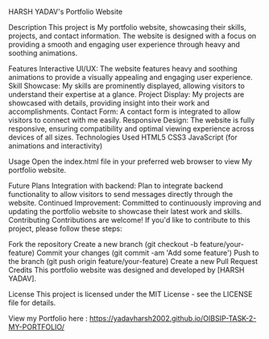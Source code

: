 HARSH YADAV's Portfolio Website

Description
This project is My portfolio website, showcasing their skills, projects, and contact information. The website is designed with a focus on providing a smooth and engaging user experience through heavy and soothing animations.

Features
Interactive UI/UX: The website features heavy and soothing animations to provide a visually appealing and engaging user experience.
Skill Showcase: My skills are prominently displayed, allowing visitors to understand their expertise at a glance.
Project Display: My projects are showcased with details, providing insight into their work and accomplishments.
Contact Form: A contact form is integrated to allow visitors to connect with me easily.
Responsive Design: The website is fully responsive, ensuring compatibility and optimal viewing experience across devices of all sizes.
Technologies Used
HTML5
CSS3
JavaScript (for animations and interactivity)

Usage
Open the index.html file in your preferred web browser to view My portfolio website.

Future Plans
Integration with backend: Plan to integrate backend functionality to allow visitors to send messages directly through the website.
Continued Improvement: Committed to continuously improving and updating the portfolio website to showcase their latest work and skills.
Contributing
Contributions are welcome! If you'd like to contribute to this project, please follow these steps:

Fork the repository
Create a new branch (git checkout -b feature/your-feature)
Commit your changes (git commit -am 'Add some feature')
Push to the branch (git push origin feature/your-feature)
Create a new Pull Request
Credits
This portfolio website was designed and developed by [HARSH YADAV].

License
This project is licensed under the MIT License - see the LICENSE file for details.



View my Portfolio here : https://yadavharsh2002.github.io/OIBSIP-TASK-2-MY-PORTFOLIO/
